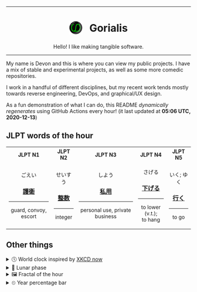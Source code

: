 ***

<h1 align="center">
<sub>
    <img src="readme/resources/avatar.png" height="36">
</sub>
&nbsp;
Gorialis
</h1>
<p align="center">
Hello! I like making tangible software.
</p>

***

My name is Devon and this is where you can view my public projects. I have a mix of stable and experimental projects, as well as some more comedic repositories.

I work in a handful of different disciplines, but my recent work tends mostly towards reverse engineering, DevOps, and graphical/UX design.

As a fun demonstration of what I can do, this README *dynamically regenerates* using GitHub Actions every hour! (it last updated at **05:06 UTC, 2020-12-13**)

<h2>JLPT words of the hour</h2>
<table>
    <tr>
        <th>JLPT N1</th>
        <th>JLPT N2</th>
        <th>JLPT N3</th>
        <th>JLPT N4</th>
        <th>JLPT N5</th>
    </tr>
    <tr>
        <td>
            <p align="center">ごえい</p>
            <h3 align="center"><b><a href="https://jisho.org/search/%E8%AD%B7%E8%A1%9B">護衛</a></b></h3>
            <hr>
            <p align="center">guard,<wbr> convoy,<wbr> escort</p>
        </td>
        <td>
            <p align="center">せいすう</p>
            <h3 align="center"><b><a href="https://jisho.org/search/%E6%95%B4%E6%95%B0">整数</a></b></h3>
            <hr>
            <p align="center">integer</p>
        </td>
        <td>
            <p align="center">しよう</p>
            <h3 align="center"><b><a href="https://jisho.org/search/%E7%A7%81%E7%94%A8">私用</a></b></h3>
            <hr>
            <p align="center">personal use,<wbr> private business</p>
        </td>
        <td>
            <p align="center">さげる</p>
            <h3 align="center"><b><a href="https://jisho.org/search/%E4%B8%8B%E3%81%92%E3%82%8B">下げる</a></b></h3>
            <hr>
            <p align="center">to lower (v.t.);<br> to hang</p>
        </td>
        <td>
            <p align="center">いく; ゆく</p>
            <h3 align="center"><b><a href="https://jisho.org/search/%E8%A1%8C%E3%81%8F">行く</a></b></h3>
            <hr>
            <p align="center">to go</p>
        </td>
    </tr>
</table>

<h2>Other things</h2>
<details>
<summary>🕔  World clock inspired by <a href="https://xkcd.com/now">XKCD now</a></summary>

> <img src="generated/now.png" width="512">

</details>
<details>
<summary>🌙 Lunar phase</summary>

The moon is approximately 97.08% through its phase ().

</details>
<details>
<summary>&#x1f5bc; Fractal of the hour</summary>

> <img src="generated/fractal.png" width="512">

</details>
<details>
<summary>&#x23f2; Year percentage bar</summary>
<pre><code>2020 [██████████████████▁▁] 94.87%</code></pre>
</details>
